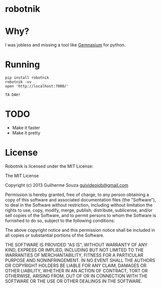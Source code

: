 robotnik
========

Why?
====
I was jobless and missing a tool like [Gemnasium](https://gemnasium.com/) for python.

Running
=======
    pip install robotnik
    robotnik -vv
    open 'http://localhost:7000/'

    TA DAH!

TODO
====
*   Make it faster
*   Make it pretty

License
=======

Robotnik is licensed under the MIT License:

The MIT License

Copyright (c) 2013 Guilherme Souza guivideojob@gmail.com

Permission is hereby granted, free of charge, to any person obtaining a copy of this software and associated documentation files (the "Software"), to deal in the Software without restriction, including without limitation the rights to use, copy, modify, merge, publish, distribute, sublicense, and/or sell copies of the Software, and to permit persons to whom the Software is furnished to do so, subject to the following conditions:

The above copyright notice and this permission notice shall be included in all copies or substantial portions of the Software.

THE SOFTWARE IS PROVIDED "AS IS", WITHOUT WARRANTY OF ANY KIND, EXPRESS OR IMPLIED, INCLUDING BUT NOT LIMITED TO THE WARRANTIES OF MERCHANTABILITY, FITNESS FOR A PARTICULAR PURPOSE AND NONINFRINGEMENT. IN NO EVENT SHALL THE AUTHORS OR COPYRIGHT HOLDERS BE LIABLE FOR ANY CLAIM, DAMAGES OR OTHER LIABILITY, WHETHER IN AN ACTION OF CONTRACT, TORT OR OTHERWISE, ARISING FROM, OUT OF OR IN CONNECTION WITH THE SOFTWARE OR THE USE OR OTHER DEALINGS IN THE SOFTWARE.